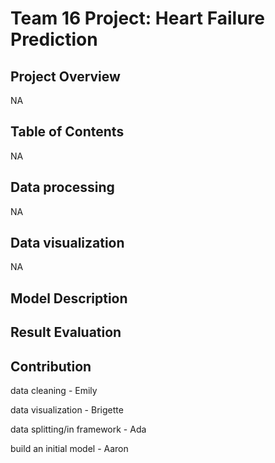 # Team 16 Project: Heart Failure Prediction

## Project Overview

NA



## Table of Contents

NA

## Data processing

NA

## Data visualization

NA

## Model Description



## Result Evaluation

## Contribution
data cleaning - Emily 

data visualization - Brigette

data splitting/in framework - Ada

build an initial model - Aaron

